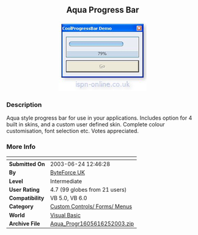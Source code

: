 ﻿<div align="center">

## Aqua Progress Bar

<img src="PIC2003625533463597.jpg">
</div>

### Description

Aqua style progress bar for use in your applications. Includes option for 4 built in skins, and a custom user defined skin. Complete colour customisation, font selection etc. Votes appreciated.
 
### More Info
 


<span>             |<span>
---                |---
**Submitted On**   |2003-06-24 12:46:28
**By**             |[ByteForce UK](https://github.com/Planet-Source-Code/PSCIndex/blob/master/ByAuthor/byteforce-uk.md)
**Level**          |Intermediate
**User Rating**    |4.7 (99 globes from 21 users)
**Compatibility**  |VB 5\.0, VB 6\.0
**Category**       |[Custom Controls/ Forms/  Menus](https://github.com/Planet-Source-Code/PSCIndex/blob/master/ByCategory/custom-controls-forms-menus__1-4.md)
**World**          |[Visual Basic](https://github.com/Planet-Source-Code/PSCIndex/blob/master/ByWorld/visual-basic.md)
**Archive File**   |[Aqua\_Progr1605616252003\.zip](https://github.com/Planet-Source-Code/byteforce-uk-aqua-progress-bar__1-46429/archive/master.zip)








